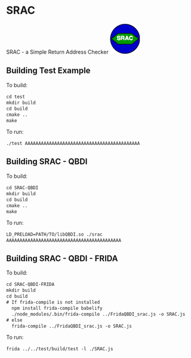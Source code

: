 # SRAC
SRAC - a Simple Return Address Checker ![SRAC](SRACLOGO.png)

## Building Test Example

To build:
```
cd test
mkdir build
cd build
cmake ..
make
```

To run:
```
./test AAAAAAAAAAAAAAAAAAAAAAAAAAAAAAAAAAAAAAAAAAA
```

## Building SRAC - QBDI

To build:
```
cd SRAC-QBDI
mkdir build
cd build
cmake ..
make
```

To run:
```
LD_PRELOAD=PATH/TO/libQBDI.so ./srac AAAAAAAAAAAAAAAAAAAAAAAAAAAAAAAAAAAAAAAAAAA
```

## Building SRAC - QBDI - FRIDA

To build:
```
cd SRAC-QBDI-FRIDA
mkdir build
cd build
# If frida-compile is not installed
  npm install frida-compile babelify
  ./node_modules/.bin/frida-compile ../FridaQBDI_srac.js -o SRAC.js
# else
  frida-compile ../FridaQBDI_srac.js -o SRAC.js
```

To run:
```
frida ../../test/build/test -l ./SRAC.js
```
